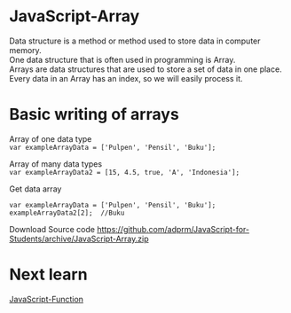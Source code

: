 # JavaScript-Array

Data structure is a method or method used to store data in computer memory.<br>
One data structure that is often used in programming is Array.<br>
Arrays are data structures that are used to store a set of data in one place.<br>
Every data in an Array has an index, so we will easily process it.<br>

# Basic writing of arrays
Array of one data type<br>
`var exampleArrayData = ['Pulpen', 'Pensil', 'Buku'];`

Array of many data types<br>
`var exampleArrayData2 = [15, 4.5, true, 'A', 'Indonesia'];`

Get data array
```
var exampleArrayData = ['Pulpen', 'Pensil', 'Buku'];
exampleArrayData2[2];  //Buku
```
Download Source code https://github.com/adprm/JavaScript-for-Students/archive/JavaScript-Array.zip<br>

# Next learn
<a href="https://github.com/adprm/JavaScript-for-Students/tree/JavaScript-Function">JavaScript-Function</a>

